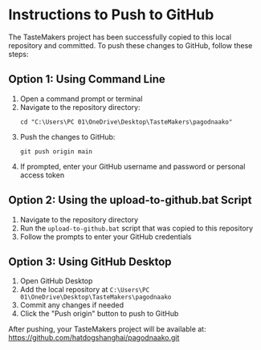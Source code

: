 # Instructions to Push to GitHub

The TasteMakers project has been successfully copied to this local repository and committed. To push these changes to GitHub, follow these steps:

## Option 1: Using Command Line

1. Open a command prompt or terminal
2. Navigate to the repository directory:
   ```
   cd "C:\Users\PC 01\OneDrive\Desktop\TasteMakers\pagodnaako"
   ```
3. Push the changes to GitHub:
   ```
   git push origin main
   ```
4. If prompted, enter your GitHub username and password or personal access token

## Option 2: Using the upload-to-github.bat Script

1. Navigate to the repository directory
2. Run the `upload-to-github.bat` script that was copied to this repository
3. Follow the prompts to enter your GitHub credentials

## Option 3: Using GitHub Desktop

1. Open GitHub Desktop
2. Add the local repository at `C:\Users\PC 01\OneDrive\Desktop\TasteMakers\pagodnaako`
3. Commit any changes if needed
4. Click the "Push origin" button to push to GitHub

After pushing, your TasteMakers project will be available at:
https://github.com/hatdogshanghai/pagodnaako.git
